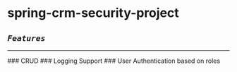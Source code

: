 # spring-crm-security-project

## <code><em>Features</em></code>
<hr>
### CRUD
### Logging Support
### User Authentication based on roles
